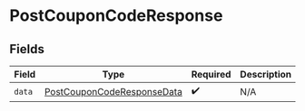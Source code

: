 # PostCouponCodeResponse


## Fields

| Field                                                                               | Type                                                                                | Required                                                                            | Description                                                                         |
| ----------------------------------------------------------------------------------- | ----------------------------------------------------------------------------------- | ----------------------------------------------------------------------------------- | ----------------------------------------------------------------------------------- |
| `data`                                                                              | [PostCouponCodeResponseData](../../models/components/PostCouponCodeResponseData.md) | :heavy_check_mark:                                                                  | N/A                                                                                 |